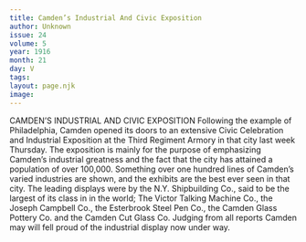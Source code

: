 ```yaml
---
title: Camden’s Industrial And Civic Exposition
author: Unknown
issue: 24
volume: 5
year: 1916
month: 21
day: V
tags:
layout: page.njk
image:
---
```

CAMDEN’S INDUSTRIAL AND CIVIC EXPOSITION      Following the example of Philadelphia, Camden opened its doors to an extensive Civic Celebration and Industrial Exposition at the Third Regiment Armory in that city last week Thursday.      The exposition is mainly for the purpose of emphasizing Camden’s industrial greatness and the fact that the city has attained a population of over 100,000.      Something over one hundred lines of Camden’s varied industries are shown, and the exhibits are the best ever seen in that city. The leading displays were by the N.Y. Shipbuilding Co., said to be the largest of its class in in the world; The Victor Talking Machine Co., the Joseph Campbell Co., the Esterbrook Steel Pen Co., the Camden Glass Pottery Co. and the Camden Cut Glass Co.       Judging from all reports Camden may will fell proud of the industrial display now under way.   
